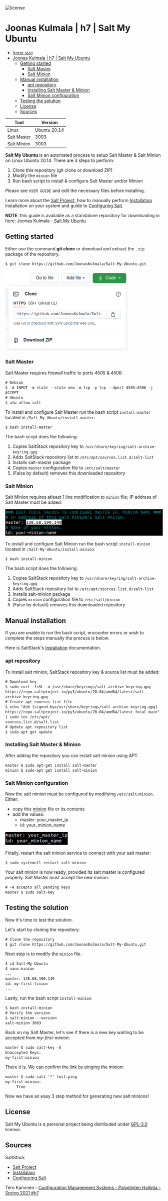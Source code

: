 ![license](https://img.shields.io/badge/license-gpl--3.0-brightgreen)

# Joonas Kulmala | h7 | Salt My Ubuntu

- [!repo size](#)
- [Joonas Kulmala | h7 | Salt My Ubuntu](#joonas-kulmala--h7--salt-my-ubuntu)
  - [Getting started](#getting-started)
    - [Salt Master](#salt-master)
    - [Salt Minion](#salt-minion)
  - [Manual installation](#manual-installation)
    - [apt repository](#apt-repository)
    - [Installing Salt Master & Minion](#installing-salt-master--minion)
    - [Salt Minion configuration](#salt-minion-configuration)
  - [Testing the solution](#testing-the-solution)
  - [License](#license)
  - [Sources](#sources)

| Tool        | Version      |
| ----------- | ------------ |
| Linux       | Ubuntu 20.14 |
| Salt Master | 3003         |
| Salt Minion | 3003         |

**Salt My Ubuntu** is an automated process to setup Salt Master & Salt Minion on Linux Ubuntu 20.14. There are 3 steps to perform:
1. Clone this repository (git clone or download ZIP)
2. Modify the `minion` file 
3. Run bash script to install & configure Salt Master and/or Minion

Please see `USER GUIDE` and edit the necessary files before installing.

Learn more about the [Salt Project](https://docs.saltproject.io/en/latest/topics/about_salt_project.html), how to manually perform [Installation](https://docs.saltproject.io/en/latest/topics/installation/index.html) installation on your system and guide to  [Configuring Salt](https://docs.saltproject.io/en/latest/topics/configuration/index.html).

**NOTE**: this guide is available as a standalone repository for downloading in here: Joonas Kulmala - [Salt My Ubuntu](https://github.com/JoonasKulmala/Salt-My-Ubuntu)

## Getting started

Either use the command **git clone** or download and extract the `.zip` package of the repository.

    $ git clone https://github.com/JoonasKulmala/Salt-My-Ubuntu.git

![download repository](Resources/download_repository.png)

### Salt Master

Salt Master requires firewall traffic to ports 4505 & 4506:

    # Debian
    $ -A INPUT -m state --state new -m tcp -p tcp --dport 4505:4506 -j ACCEPT
    # Ubuntu
    $ ufw allow salt

To install and configure Salt Master run the bash script `install-master` located in `/Salt-My-Ubuntu/install-master`:

    $ bash install-master

The bash script does the following:
1. Copies SaltStack repository key to `/usr/share/keyring/salt-archive-keyring.gpg`
2. Adds SaltStack repository list to `/etc/apt/sources.list.d/salt-list`
3. Installs salt-master package
4. Copies `master` configuration file to `/etc/salt/master`
5. (False by default) removes this downloaded repository

### Salt Minion

Salt Minion requires atleast 1 line modification to `minion` file; IP address of Salt Master must be added:

![salt master IP address](Resources/salt-master_ip.png)

To install and configure Salt Minion run the bash script `install-minion` located in `/Salt-My-Ubuntu/install-minion`:

    $ bash install-minion

The bash script does the following:
1. Copies SaltStack repository key to `/usr/share/keyring/salt-archive-keyring.gpg`
2. Adds SaltStack repository list to `/etc/apt/sources.list.d/salt-list`
3. Installs salt-minion package
4. Copies `minion` configuration file to `/etc/salt/minion`
5. (False by default) removes this downloaded repository

## Manual installation

If you are unable to run the bash script, encounter errors or wish to complete the steps manually the process is below.

Here is SaltStack's [Installation](https://docs.saltproject.io/en/latest/topics/installation/index.html) documentation.

### apt repository

To install salt minion, SaltStack repository key & source list must be added:

    # Download key
    $ sudo curl -fsSL -o /usr/share/keyrings/salt-archive-keyring.gpg https://repo.saltproject.io/py3/ubuntu/20.04/amd64/latest/salt-archive-keyring.gpg
    # Create apt sources list file
    $ echo "deb [signed-by=/usr/share/keyrings/salt-archive-keyring.gpg] https://repo.saltproject.io/py3/ubuntu/20.04/amd64/latest focal main" | sudo tee /etc/apt/
    sources.list.d/salt.list
    # Update apt repository list
    $ sudo-apt get update

### Installing Salt Master & Minion

After adding the repository you can install salt minion using APT:

    master $ sudo apt-get install salt-master
    minion $ sudo-apt get install salt-minion

### Salt Minion configuration

Now the salt minion must be configured by modifying `/etc/salt/minion`. Either: 
* copy this [minion](minion) file or its contents
* add the values:
  * master: your_master_ip
  * id: your_minion_name

![minion config](Resources/minion_config.png)
  
Finally, restart the salt minion service to connect with your salt master:

    $ sudo systemctl restart salt-minion

Your salt minion is now ready, provided its salt master is configured properly. Salt Master must accept the new minion:

    # -A accepts all pending keys
    master $ sudo salt-key

## Testing the solution

Now it's time to test the solution.

Let's start by cloning the repository:

    # Clone the repository
    $ git clone https://github.com/JoonasKulmala/Salt-My-Ubuntu.git

Next step is to modify the `minion` file.

    $ cd Salt-My-Ubuntu
    $ nano minion
    ...
    master: 138.68.190.149
    id: my-first-finion
    ...

Lastly, run the bash script `install-minion`:

    $ bash install-minion
    # Verify the version
    $ salt-minion --version
    salt-minion 3003

Back on my Salt Master, let's see if there is a new key waiting to be accepted from *my-first-minion*:

    master $ sudo salt-key -A
    Unaccepted Keys:
    my-first-minion


There it is. We can confirm the link by pinging the minion:

    master $ sudo salt '*' test.ping
    my-first-minion:
         True

Now we have an easy 3 step method for generating new salt minions!

## License

Salt My Ubuntu is a personal project being distributed under [GPL-3.0](https://github.com/JoonasKulmala/Salt-My-Ubuntu/blob/main/LICENSE) license.

## Sources

SaltStack
* [Salt Project](https://github.com/JoonasKulmala/Salt-My-Ubuntu/blob/main/LICENSE)
* [Installation](https://docs.saltproject.io/en/latest/topics/installation/index.html)
* [Configuring Salt](https://docs.saltproject.io/en/latest/topics/configuration/index.html)

Tero Karvinen - [Configuration Management Systems - Palvelinten Hallinta - Spring 2021 #h7](https://terokarvinen.com/2021/configuration-management-systems-palvelinten-hallinta-ict4tn022-spring-2021/#h7-oma-moduli)

